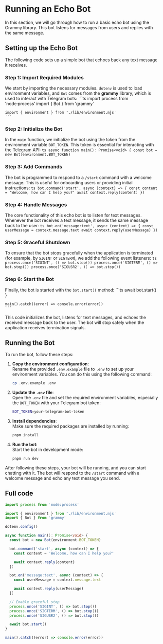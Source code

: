 # Running an Echo Bot

In this section, we will go through how to run a basic echo bot using the Grammy library. This bot listens for messages from users and replies with the same message.

## Setting up the Echo Bot

The following code sets up a simple bot that echoes back any text message it receives.

### Step 1: Import Required Modules

We start by importing the necessary modules. `dotenv` is used to load environment variables, and `Bot` comes from the **grammy** library, which is used to interact with Telegram bots:
    ```ts
    import process from 'node:process'
    import { Bot } from 'grammy'

    import { environment } from './lib/environment.mjs'
    ```

### Step 2: Initialize the Bot

In the `main` function, we initialize the bot using the token from the environment variable `BOT_TOKEN`. This token is essential for interacting with the Telegram API:
    ```ts
    async function main(): Promise<void> {
      const bot = new Bot(environment.BOT_TOKEN)
    ```

### Step 3: Add Commands

The bot is programmed to respond to a `/start` command with a welcome message. This is useful for onboarding users or providing initial instructions:
    ```ts
    bot.command('start', async (context) => {
      const content = 'Welcome, how can I help you?'
      await context.reply(content)
    })
    ```

### Step 4: Handle Messages

The core functionality of this echo bot is to listen for text messages. Whenever the bot receives a text message, it sends the same message back to the user:
    ```ts
    bot.on('message:text', async (context) => {
      const userMessage = context.message.text
      await context.reply(userMessage)
    })
    ```

### Step 5: Graceful Shutdown

To ensure that the bot stops gracefully when the application is terminated (for example, by `SIGINT` or `SIGTERM`), we add the following event listeners:
    ```ts
    process.once('SIGINT', () => bot.stop())
    process.once('SIGTERM', () => bot.stop())
    process.once('SIGUSR2', () => bot.stop())
    ```

### Step 6: Start the Bot

Finally, the bot is started with the `bot.start()` method:
    ```ts
    await bot.start()
    }

    main().catch((error) => console.error(error))
    ```

This code initializes the bot, listens for text messages, and echoes the received message back to the user. The bot will stop safely when the application receives termination signals.

## Running the Bot

To run the bot, follow these steps:

1. **Copy the environment configuration**:  
   Rename the provided `.env.example` file to `.env` to set up your environment variables. You can do this using the following command:
    ```bash
    cp .env.example .env
    ```

2. **Update the `.env` file**:  
   Open the `.env` file and set the required environment variables, especially the `BOT_TOKEN` with your Telegram bot token:
    ```bash
    BOT_TOKEN=your-telegram-bot-token
    ```

3. **Install dependencies**:  
   Make sure the required packages are installed by running:
    ```bash
    pnpm install
    ```

4. **Run the bot**:  
   Start the bot in development mode:
    ```bash
    pnpm run dev
    ```

After following these steps, your bot will be running, and you can start chatting with it. The bot will respond to the `/start` command with a welcome message and echo any text message you send.

## Full code

```ts title="src/main.ts"
import process from 'node:process'

import { environment } from './lib/environment.mjs'
import { Bot } from 'grammy'

dotenv.config()

async function main(): Promise<void> {
  const bot = new Bot(environment.BOT_TOKEN)

  bot.command('start', async (context) => {
    const content = 'Welcome, how can I help you?'

    await context.reply(content)
  })

  bot.on('message:text', async (context) => {
    const userMessage = context.message.text

    await context.reply(userMessage)
  })

  // Enable graceful stop
  process.once('SIGINT', () => bot.stop())
  process.once('SIGTERM', () => bot.stop())
  process.once('SIGUSR2', () => bot.stop())

  await bot.start()
}

main().catch((error) => console.error(error))
```